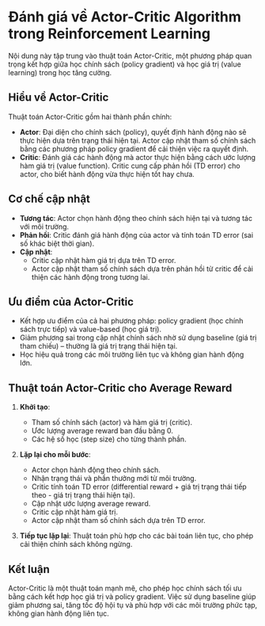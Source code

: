 # Đánh giá về Actor-Critic Algorithm trong Reinforcement Learning

Nội dung này tập trung vào thuật toán Actor-Critic, một phương pháp quan trọng kết hợp giữa học chính sách (policy gradient) và học giá trị (value learning) trong học tăng cường.

## Hiểu về Actor-Critic

Thuật toán Actor-Critic gồm hai thành phần chính:
- **Actor**: Đại diện cho chính sách (policy), quyết định hành động nào sẽ thực hiện dựa trên trạng thái hiện tại. Actor cập nhật tham số chính sách bằng các phương pháp policy gradient để cải thiện việc ra quyết định.
- **Critic**: Đánh giá các hành động mà actor thực hiện bằng cách ước lượng hàm giá trị (value function). Critic cung cấp phản hồi (TD error) cho actor, cho biết hành động vừa thực hiện tốt hay chưa.

## Cơ chế cập nhật

- **Tương tác**: Actor chọn hành động theo chính sách hiện tại và tương tác với môi trường.
- **Phản hồi**: Critic đánh giá hành động của actor và tính toán TD error (sai số khác biệt thời gian).
- **Cập nhật**:
  - Critic cập nhật hàm giá trị dựa trên TD error.
  - Actor cập nhật tham số chính sách dựa trên phản hồi từ critic để cải thiện các hành động trong tương lai.

## Ưu điểm của Actor-Critic

- Kết hợp ưu điểm của cả hai phương pháp: policy gradient (học chính sách trực tiếp) và value-based (học giá trị).
- Giảm phương sai trong cập nhật chính sách nhờ sử dụng baseline (giá trị tham chiếu) – thường là giá trị trạng thái hiện tại.
- Học hiệu quả trong các môi trường liên tục và không gian hành động lớn.

## Thuật toán Actor-Critic cho Average Reward

1. **Khởi tạo**:
   - Tham số chính sách (actor) và hàm giá trị (critic).
   - Ước lượng average reward ban đầu bằng 0.
   - Các hệ số học (step size) cho từng thành phần.

2. **Lặp lại cho mỗi bước**:
   - Actor chọn hành động theo chính sách.
   - Nhận trạng thái và phần thưởng mới từ môi trường.
   - Critic tính toán TD error (differential reward + giá trị trạng thái tiếp theo - giá trị trạng thái hiện tại).
   - Cập nhật ước lượng average reward.
   - Critic cập nhật hàm giá trị.
   - Actor cập nhật tham số chính sách dựa trên TD error.

3. **Tiếp tục lặp lại**: Thuật toán phù hợp cho các bài toán liên tục, cho phép cải thiện chính sách không ngừng.

## Kết luận

Actor-Critic là một thuật toán mạnh mẽ, cho phép học chính sách tối ưu bằng cách kết hợp học giá trị và policy gradient. Việc sử dụng baseline giúp giảm phương sai, tăng tốc độ hội tụ và phù hợp với các môi trường phức tạp, không gian hành động liên tục.
